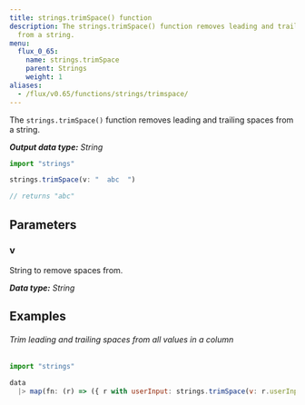 ```yaml
---
title: strings.trimSpace() function
description: The strings.trimSpace() function removes leading and trailing spaces
  from a string.
menu:
  flux_0_65:
    name: strings.trimSpace
    parent: Strings
    weight: 1
aliases:
  - /flux/v0.65/functions/strings/trimspace/
---
```


The `strings.trimSpace()` function removes leading and trailing spaces from a string.

_**Output data type:** String_

```js
import "strings"

strings.trimSpace(v: "  abc  ")

// returns "abc"
```

## Parameters

### v
String to remove spaces from.

_**Data type:** String_

## Examples

###### Trim leading and trailing spaces from all values in a column
```js
import "strings"

data
  |> map(fn: (r) => ({ r with userInput: strings.trimSpace(v: r.userInput) }))
```
